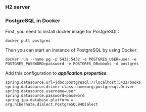 ### H2 server






### PostgreSQL in Docker 

First, you need to install docker image for PostgreSQL:

```
docker pull postgres
```

Then you can start an instance of PostgreSQL by using Docker:

```
docker run --name pg -p 5432:5432 -e POSTGRES_USER=user -e POSTGRES_PASSWORD=password -e POSTGRES_DB=books -d postgres
```

Add this configuration to ***application.properties***:

```
spring.datasource.url=jdbc:postgresql://localhost:5432/books
spring.datasource.driver-class-name=org.postgresql.Driver
spring.datasource.username=user
spring.datasource.password=password
spring.jpa.database-platform = org.hibernate.dialect.PostgreSQL94Dialect
```

